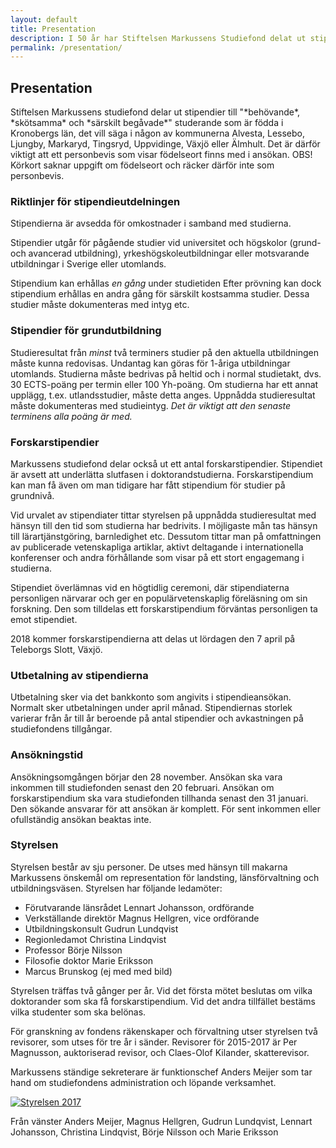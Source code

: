 ```yaml
---
layout: default
title: Presentation
description: I 50 år har Stiftelsen Markussens Studiefond delat ut stipendier till begåvade studerande födda i Kronobergs län
permalink: /presentation/
---
```


<section class="content--regular" markdown="1">

  <h2 class="title--section">Presentation</h2>
  <div class="align--center" markdown="1">
  Stiftelsen Markussens studiefond delar ut stipendier till "*behövande*,
  *skötsamma* och *särskilt begåvade*" studerande som är födda i Kronobergs län,
  det vill säga i någon av kommunerna Alvesta, Lessebo, Ljungby, Markaryd,
  Tingsryd, Uppvidinge, Växjö eller Älmhult.  Det är därför viktigt att ett personbevis som visar födelseort finns med i ansökan.
  OBS! Körkort saknar uppgift om födelseort och räcker därför inte som personbevis.
  </div>

  <span class="sub--section-icon" data-icon="a"></span>
  <h3>Riktlinjer för stipendieutdelningen</h3>

  Stipendierna är avsedda för omkostnader i samband med studierna.

  Stipendier utgår för pågående studier vid universitet och högskolor (grund-
  och avancerad utbildning), yrkeshögskoleutbildningar eller motsvarande
  utbildningar i Sverige eller utomlands.

  Stipendium kan erhållas *en gång* under studietiden Efter prövning kan dock
  stipendium erhållas en andra gång för särskilt kostsamma studier.
  Dessa studier måste dokumenteras med intyg etc.

  <span class="sub--section-icon" data-icon="b"></span>
  <h3>Stipendier för grundutbildning</h3>

  Studieresultat från *minst* två terminers studier på den aktuella utbildningen
  måste kunna redovisas. Undantag kan göras för 1-åriga utbildningar utomlands.
  Studierna måste bedrivas på heltid och i normal studietakt, dvs. 30 ECTS-poäng
  per termin eller 100 Yh-poäng. Om studierna har ett annat upplägg, t.ex.
  utlandsstudier, måste detta anges. Uppnådda studieresultat måste dokumenteras
  med studieintyg. *Det är viktigt att den senaste terminens alla poäng är med.*

  <span class="sub--section-icon" data-icon="c"></span>
  <h3>Forskarstipendier</h3>

  Markussens studiefond delar också ut ett antal forskarstipendier.  Stipendiet
  är avsett att underlätta slutfasen i doktorandstudierna.  Forskarstipendium
  kan man få även om man tidigare har fått stipendium för studier på grundnivå.

  Vid urvalet av stipendiater tittar styrelsen på uppnådda studieresultat med
  hänsyn till den tid som studierna har bedrivits. I möjligaste mån tas hänsyn
  till lärartjänstgöring, barnledighet etc. Dessutom tittar man på omfattningen
  av publicerade vetenskapliga artiklar, aktivt deltagande i internationella
  konferenser och andra förhållande som visar på ett stort engagemang i
  studierna.

  Stipendiet överlämnas vid en högtidlig ceremoni, där stipendiaterna
  personligen närvarar och ger en populärvetenskaplig föreläsning om sin
  forskning. Den som tilldelas ett forskarstipendium förväntas personligen ta
  emot stipendiet.

  2018 kommer forskarstipendierna att delas ut lördagen den 7 april på
  Teleborgs Slott, Växjö.

  <span class="sub--section-icon" data-icon="e"></span>
  <h3>Utbetalning av stipendierna</h3>

  Utbetalning sker via det bankkonto som angivits i stipendieansökan. Normalt
  sker utbetalningen under april månad. Stipendiernas storlek varierar från år
  till år beroende på antal stipendier och avkastningen på studiefondens
  tillgångar.

  <span class="sub--section-icon" data-icon="d"></span>
  <h3>Ansökningstid</h3>

  Ansökningsomgången börjar den 28 november. Ansökan ska vara inkommen till
  studiefonden senast den 20 februari. Ansökan om forskarstipendium ska vara
  studiefonden tillhanda senast den 31 januari. Den sökande ansvarar för att
  ansökan är komplett. För sent inkommen eller ofullständig ansökan beaktas
  inte.

  <span class="sub--section-icon" data-icon="d"></span>
  <h3>Styrelsen</h3>

  Styrelsen består av sju personer. De utses med hänsyn till makarna Markussens
  önskemål om representation för landsting, länsförvaltning och
  utbildningsväsen. Styrelsen har följande ledamöter:
  
  - Förutvarande länsrådet Lennart Johansson, ordförande 
  - Verkställande direktör Magnus Hellgren, vice ordförande 
  - Utbildningskonsult Gudrun Lundqvist 
  - Regionledamot Christina Lindqvist
  - Professor Börje Nilsson
  - Filosofie doktor Marie Eriksson
  - Marcus Brunskog (ej med med bild)

  Styrelsen träffas två gånger per år. Vid det första mötet beslutas  om vilka
  doktorander som ska få forskarstipendium. Vid det andra tillfället bestäms
  vilka studenter som ska belönas.

  För granskning av fondens räkenskaper och förvaltning utser styrelsen två
  revisorer, som utses för tre år i sänder. Revisorer för 2015-2017 är Per
  Magnusson, auktoriserad revisor, och Claes-Olof Kilander, skatterevisor.
  
  Markussens ständige sekreterare är funktionschef Anders Meijer som tar hand om studiefondens administration och löpande verksamhet.

  <div class="ImageWrapper center max-500">

  <a href="/2017-04-01-styrelsen.jpg">
    <img src="/2017-04-01-styrelsen.jpg" alt="Styrelsen 2017"/>
  </a>

  Från vänster Anders Meijer, Magnus Hellgren, Gudrun Lundqvist, Lennart Johansson, Christina Lindqvist, Börje Nilsson och Marie Eriksson

  </div>

</section>
